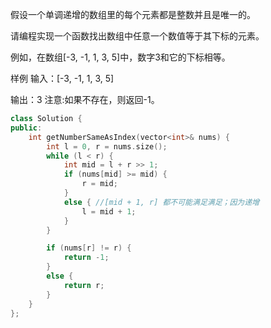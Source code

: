 假设一个单调递增的数组里的每个元素都是整数并且是唯一的。

请编程实现一个函数找出数组中任意一个数值等于其下标的元素。

例如，在数组[-3, -1, 1, 3, 5]中，数字3和它的下标相等。

样例
输入：[-3, -1, 1, 3, 5]

输出：3
注意:如果不存在，则返回-1。

```cpp
class Solution {
public:
    int getNumberSameAsIndex(vector<int>& nums) {
        int l = 0, r = nums.size();
        while (l < r) {
            int mid = l + r >> 1;
            if (nums[mid] >= mid) {
                r = mid;
            }
            else { //[mid + 1, r] 都不可能满足满足；因为递增
                l = mid + 1;
            }
        }

        if (nums[r] != r) {
            return -1;
        }
        else {
            return r;
        }
    }
};
```